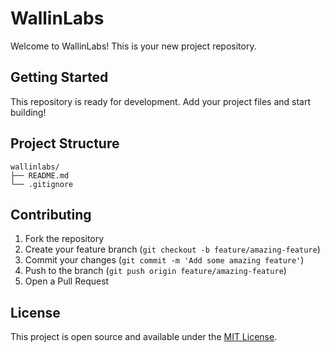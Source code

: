 # WallinLabs

Welcome to WallinLabs! This is your new project repository.

## Getting Started

This repository is ready for development. Add your project files and start building!

## Project Structure

```
wallinlabs/
├── README.md
└── .gitignore
```

## Contributing

1. Fork the repository
2. Create your feature branch (`git checkout -b feature/amazing-feature`)
3. Commit your changes (`git commit -m 'Add some amazing feature'`)
4. Push to the branch (`git push origin feature/amazing-feature`)
5. Open a Pull Request

## License

This project is open source and available under the [MIT License](LICENSE).
